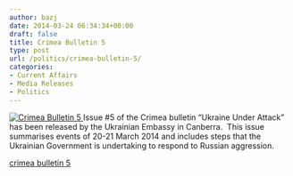 ```yaml
---
author: bazj
date: 2014-03-24 06:34:34+00:00
draft: false
title: Crimea Bulletin 5
type: post
url: /politics/crimea-bulletin-5/
categories:
- Current Affairs
- Media Releases
- Politics
---
```


[![Crimea Bulletin 5](http://www.ozeukes.com/wp-content/uploads/2014/03/Crimea-Bulletin-5.jpg)
](http://www.ozeukes.com/wp-content/uploads/2014/03/Crimea-Bulletin-5.jpg)Issue #5 of the Crimea bulletin “Ukraine Under Attack” has been released by the Ukrainian Embassy in Canberra.  This issue summarises events of 20-21 March 2014 and includes steps that the Ukrainian Government is undertaking to respond to Russian aggression.

[crimea bulletin 5](http://www.ozeukes.com/wp-content/uploads/2014/03/crimea-bulletin-5.pdf)
